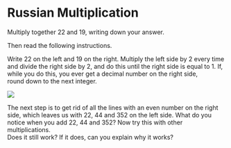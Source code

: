 # Russian Multiplication

Multiply together 22 and 19, writing down your answer.  

 Then read the following instructions.   

Write 22 on the left and 19 on the right. Multiply the left side by 2 every time and divide the right side by 2, and do this until the right side is equal to 1. If, while you do this, you ever get a decimal number on the right side, round down to the next integer.  


![](https://github.com/supportingami/sami-maths-club/blob/master/maths-club-pack/images/russian-multiplication-1.png?raw=true)  

The next step is to get rid of all the lines with an even number on the right side, which leaves us with 22, 44 and 352 on the left side. What do you notice when you add 22, 44 and 352? Now try this with other multiplications.   
Does it still work? If it does, can you explain why it works?

